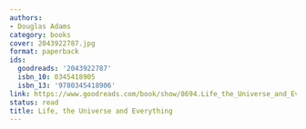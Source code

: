 ```yaml
---
authors:
- Douglas Adams
category: books
cover: 2043922787.jpg
format: paperback
ids:
  goodreads: '2043922787'
  isbn_10: 0345418905
  isbn_13: '9780345418906'
link: https://www.goodreads.com/book/show/8694.Life_the_Universe_and_Everything
status: read
title: Life, the Universe and Everything
---
```

